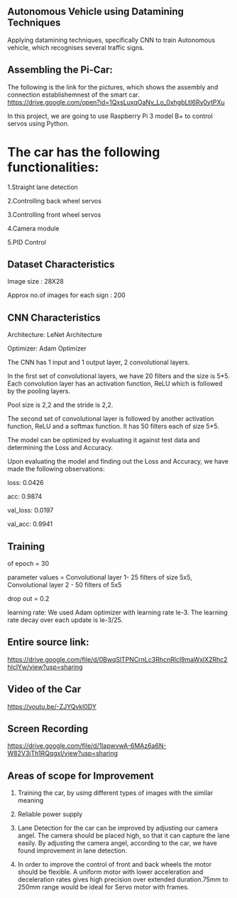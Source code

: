 ## Autonomous Vehicle using Datamining Techniques

Applying datamining techniques, specifically CNN to train Autonomous vehicle, which recognises several traffic signs.

## Assembling the Pi-Car:

The following is the link for the pictures, which shows the assembly and connection establishemnest of the smart car.
https://drive.google.com/open?id=1QxsLuxqOaNv_Lo_0xhgbLtI6Ry0ytPXu

In this project, we are going to use Raspberry Pi 3 model B+ to control servos using Python.

# The car has the following functionalities:

1.Straight lane detection

2.Controlling back wheel servos

3.Controlling front wheel servos

4.Camera module

5.PID Control

## Dataset Characteristics

Image size : 28X28

Approx no.of images for each sign : 200

## CNN Characteristics

Architecture: LeNet Architecture

Optimizer: Adam Optimizer

The CNN has 1 input and 1 output layer, 2 convolutional layers.

In the first set of convolutional layers, we have 20 filters and the size is 5*5. Each convolution layer has an activation function, ReLU which is followed by the pooling layers.

Pool size is 2,2 and the stride is 2,2.

The second set of convolutional layer is followed by another activation function, ReLU and a softmax function. It has 50 filters each of size 5*5.

The model can be optimized by evaluating it against test data and determining the Loss and Accuracy.

Upon evaluating the model and finding out the Loss and Accuracy, we have made the following observations:

loss: 0.0426

acc: 0.9874

val_loss: 0.0197

val_acc: 0.9941

## Training

of epoch = 30

parameter values = Convolutional layer 1- 25 filters of size 5x5, Convolutional layer 2 - 50 filters of 5x5

drop out = 0.2

learning rate: We used Adam optimizer with learning rate le-3. The learning rate decay over each update is le-3/25.


## Entire source link:

https://drive.google.com/file/d/0BwqSlTPNCrnLc3RhcnRlcl9maWxlX2Rhc2hlclYw/view?usp=sharing


## Video of the Car

https://youtu.be/-ZJYQvkl0DY


## Screen Recording

https://drive.google.com/file/d/1lapwvwA-6MAz6a6N-W82V3jTh1RQqgxl/view?usp=sharing





## Areas of scope for Improvement

1. Training the car, by using different types of images with the similar meaning

2. Reliable power supply

3.  Lane Detection for the car can be improved by adjusting our camera angel. The camera should be placed high, so that it can capture the lane easily. By adjusting the camera angel, according to the car, we have found improvement in lane detection.

4.  In order to improve the control of front and back wheels the motor should be flexible. A uniform motor with lower acceleration and deceleration rates gives high precision over extended duration.75mm to 250mm range would be ideal for Servo motor with frames.










